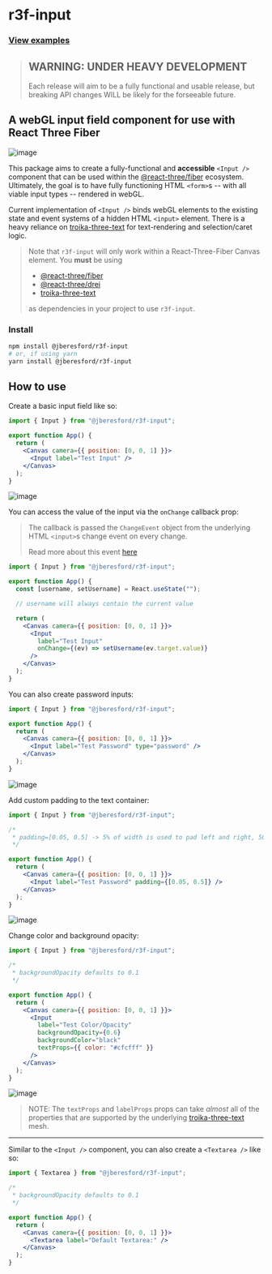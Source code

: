 # r3f-input

### [View examples](https://jmberesford.github.io/r3f-input/?path=/story/input--text-input)

> ## WARNING: UNDER HEAVY DEVELOPMENT
>
> Each release will aim to be a fully functional and usable release,
> but breaking API changes WILL be likely for the forseeable future.

## A webGL input field component for use with React Three Fiber

![image](https://user-images.githubusercontent.com/1373954/210024281-c735f61a-1a69-45e5-a5d3-147ed57a6c30.png)

This package aims to create a fully-functional and **accessible** `<Input />`
component that can be used within the [@react-three/fiber](https://github.com/pmndrs/react-three-fiber)
ecosystem. Ultimately, the goal is to have fully functioning HTML `<form>`s -- with all viable input types -- rendered in webGL.

Current implementation of `<Input />` binds webGL elements to the existing state and event systems of a
hidden HTML `<input>` element. There is a heavy reliance on
[troika-three-text](https://github.com/protectwise/troika/tree/main/packages/troika-three-text)
for text-rendering and selection/caret logic.

> Note that `r3f-input` will only work within a React-Three-Fiber Canvas element.
> You **must** be using
>
> - [@react-three/fiber](https://github.com/pmndrs/react-three-fiber)
> - [@react-three/drei](https://github.com/pmndrs/drei)
> - [troika-three-text](https://github.com/protectwise/troika/tree/main/packages/troika-three-text)
>
> as dependencies in your project to use `r3f-input`.

### Install

```sh
npm install @jberesford/r3f-input
# or, if using yarn
yarn install @jberesford/r3f-input
```

## How to use

Create a basic input field like so:

```jsx
import { Input } from "@jberesford/r3f-input";

export function App() {
  return (
    <Canvas camera={{ position: [0, 0, 1] }}>
      <Input label="Test Input" />
    </Canvas>
  );
}
```

![image](https://user-images.githubusercontent.com/1373954/210022351-c5675ed3-bcf4-4b2c-bcf1-1963a0c030b7.png)

You can access the value of the input via the `onChange` callback prop:

> The callback is passed the `ChangeEvent` object from the underlying HTML `<input>`s
> change event on every change.
>
> Read more about this event [here](https://developer.mozilla.org/en-US/docs/Web/API/HTMLElement/change_event)

```jsx
import { Input } from "@jberesford/r3f-input";

export function App() {
  const [username, setUsername] = React.useState("");

  // username will always contain the current value

  return (
    <Canvas camera={{ position: [0, 0, 1] }}>
      <Input
        label="Test Input"
        onChange={(ev) => setUsername(ev.target.value)}
      />
    </Canvas>
  );
}
```

You can also create password inputs:

```jsx
import { Input } from "@jberesford/r3f-input";

export function App() {
  return (
    <Canvas camera={{ position: [0, 0, 1] }}>
      <Input label="Test Password" type="password" />
    </Canvas>
  );
}
```

![image](https://user-images.githubusercontent.com/1373954/210022360-63ba745e-f4fa-49bc-b23d-623429c17809.png)

Add custom padding to the text container:

```jsx
import { Input } from "@jberesford/r3f-input";

/*
 * padding=[0.05, 0.5] -> 5% of width is used to pad left and right, 50% of height for top/bottom
 */

export function App() {
  return (
    <Canvas camera={{ position: [0, 0, 1] }}>
      <Input label="Test Password" padding={[0.05, 0.5]} />
    </Canvas>
  );
}
```

![image](https://user-images.githubusercontent.com/1373954/210022684-93ebfa22-a93f-46e3-bdc6-44451a22578d.png)

Change color and background opacity:

```jsx
import { Input } from "@jberesford/r3f-input";

/*
 * backgroundOpacity defaults to 0.1
 */

export function App() {
  return (
    <Canvas camera={{ position: [0, 0, 1] }}>
      <Input
        label="Test Color/Opacity"
        backgroundOpacity={0.6}
        backgroundColor="black"
        textProps={{ color: "#cfcfff" }}
      />
    </Canvas>
  );
}
```

![image](https://user-images.githubusercontent.com/1373954/210023633-448bcb2b-aff7-4108-b3c2-ccc5514fe59f.png)

> NOTE: The `textProps` and `labelProps` props can take _almost_ all of the properties that are supported
> by the underlying [troika-three-text](https://github.com/protectwise/troika/tree/main/packages/troika-three-text) mesh.

---

Similar to the `<Input />` component, you can also create a `<Textarea />` like so:

```jsx
import { Textarea } from "@jberesford/r3f-input";

/*
 * backgroundOpacity defaults to 0.1
 */

export function App() {
  return (
    <Canvas camera={{ position: [0, 0, 1] }}>
      <Textarea label="Default Textarea:" />
    </Canvas>
  );
}
```

